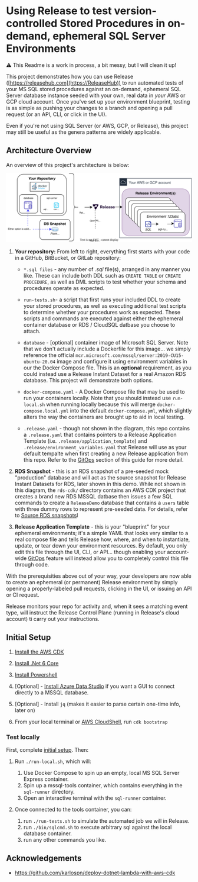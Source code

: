 # Using Release to test version-controlled Stored Procedures in on-demand, ephemeral SQL Server Environments

:warning: This Readme is a work in process, a bit messy, but I will clean it up!

This project demonstrates how you can use Release ([https://releasehub.com](https://ReleaseHub)) to run automated tests of your MS SQL stored procedures against an on-demand, ephemeral SQL Server database instance seeded with your own, real data in _your_ AWS or GCP cloud account. Once you've set up your environment blueprint, testing is as simple as pushing your changes to a branch and opening a pull request (or an API, CLI, or click in the UI).

Even if you're not using SQL Server (or AWS, GCP, or Release), this project may still be useful as the genera patterns are widely applicable. 

## Architecture Overview

An overview of this project's architecture is below: 

![](docs/diagram.svg)

1. **Your repository:** From left to right, everything first starts with your code in a GitHub, BitBucket, or GitLab repository:

    * `*.sql files` - any number of *.sql* file(s), arranged in any manner you like. These can include both DDL such as `CREATE TABLE` or `CREATE PROCEDURE`, as well as DML scripts to test whether your schema and procedures operate as expected. 

    * `run-tests.sh`- a script that first runs your included DDL to create your stored procedures, as well as executing additional test scripts to determine whether your procedures work as expected. These scripts and commands are executed against either the ephemeral container database or RDS / CloudSQL datbase you choose to attach. 

    * `database` - [optional] container image of Microsoft SQL Server. Note that we don't actually include a Dockerfile for this image... we simply reference the official `mcr.microsoft.com/mssql/server:2019-CU15-ubuntu-20.04` image and configure it using environment variables in our the Docker Compose file. This is an **optional** requirement, as you could instead use a Release Instant Dataset for a real Amazon RDS database. This project will demonstrate both options. 

    * `docker-compose.yaml` - A Docker Compose file that may be used to run your containers locally. Note that you should instead use `run-local.sh` when running locally because this will merge `docker-compose.local.yml` into the default `docker-compose.yml`, which slightly alters the way the containers are brought up to aid in local testing. 

    * `.release.yaml` - though not shown in the diagram, this repo contains a `.release.yaml` that contains pointers to a Release Application Template (i.e. `.release/application_template`) and `.release/environment_variables.yaml` that Release will use as your default tempalte when first creating a new Release application from this repo. Refer to the [GitOps](#gitops) section of this guide for more detail.

1. **RDS Snapshot** - this is an RDS snapshot of a pre-seeded mock "production" database and will act as the source snapshot for Release Instant Datasets for RDS, later shown in this demo. While not shown in this diagram, the `rds-cdk/` directory contains an AWS CDK project that creates a brand new RDS MSSQL datbase then issues a few SQL commands to create a `ReleaseDemo` database that contains a `users` table with three dummy rows to represent pre-seeded data. For details, refer to [Source RDS snapshots](#souce_rds_snapshots)l

1. **Release Application Template** - this is your "blueprint" for your ephemeral environments; it's a simple YAML that looks very similar to a real compose file and tells Release how, where, and when to instantiate, update, or tear down your environment resources. By default, you only edit this file through the UI, CLI, or API... though enabling your account-wide [GitOps](#gitops) feature will instead allow you to completely control this file through code.

With the prerequisities above out of your way, your developers are now able to create an ephemeral (or permanent) Release environment by simply opening a properly-labeled pull requests, clicking in the UI, or issuing an API or CI request.

Release monitors your repo for activity and, when it sees a matching event type, will instruct the Release Control Plane (running in Release's cloud account) ti carry out your instructions.



## Initial Setup

1. [Install the AWS CDK](https://docs.aws.amazon.com/cdk/v2/guide/getting_started.html#getting_started_install)

1. [Install .Net 6 Core](https://dotnet.microsoft.com/en-us/download)

1. [Install Powershell](https://docs.microsoft.com/en-us/powershell/scripting/install/installing-powershell)

1. [Optional] - [Install Azure Data Studio](https://docs.microsoft.com/en-us/sql/azure-data-studio/download-azure-data-studio?view=sql-server-ver15) if you want a GUI to connect directly to a MSSQL database.

1. [Optional] - Install `jq` (makes it easier to parse certain one-time info, later on)

1. From your local terminal or [AWS CloudShell](https://aws.amazon.com/cloudshell/), run `cdk bootstrap`

### Test locally

First, complete [initial setup](#initial_setup). Then: 

1. Run `./run-local.sh`, which will: 
    1. Use Docker Compose to spin up an empty, local MS SQL Server Express container.
    1. Spin up a mssql-tools container, which contains everything in the `sql-runner` directory. 
    1. Open an interactive terminal with the `sql-runner` container. 

1. Once connected to the tools container, you can: 
    1. run `./run-tests.sh` to simulate the automated job we will in Release.
    1. run `./bin/sqlcmd.sh` to execute arbitrary sql against the local database container.
    1. run any other commands you like. 
## Acknowledgements

* https://github.com/karlospn/deploy-dotnet-lambda-with-aws-cdk